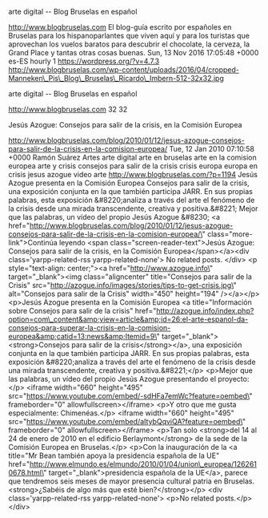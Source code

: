 arte digital -- Blog Bruselas en español

http://www.blogbruselas.com El blog-guía escrito por españoles en
Bruselas para los hispanoparlantes que viven aquí y para los turistas
que aprovechan los vuelos baratos para descubrir el chocolate, la
cerveza, la Grand Place y tantas otras cosas buenas. Sun, 13 Nov 2016
17:05:48 +0000 es-ES hourly 1 https://wordpress.org/?v=4.7.3
http://www.blogbruselas.com/wp-content/uploads/2016/04/cropped-Manneken\_Pis\_Blog\_Bruselas\_Ricardo\_Imbern-512-32x32.jpg

arte digital -- Blog Bruselas en español

http://www.blogbruselas.com 32 32

Jesús Azogue: Consejos para salir de la crisis, en la Comisión Europea

http://www.blogbruselas.com/blog/2010/01/12/jesus-azogue-consejos-para-salir-de-la-crisis-en-la-comision-europea/
Tue, 12 Jan 2010 07:10:58 +0000 Ramón Suárez Artes arte digital arte en
bruselas arte en la comision europea arte y crisis consejos para salir
de la crisis crisis europa europa en crisis jesus azogue video arte
http://www.blogbruselas.com/?p=1194 Jesús Azogue presenta en la Comisión
Europea Consejos para salir de la crisis, una exposición conjunta en la
que también participa JARR. En sus propias palabras, esta exposición
&\#8220;analiza a través del arte el fenómeno de la crisis desde una
mirada transcendente, creativa y positiva.&\#8221; Mejor que las
palabras, un vídeo del propio Jesús Azogue &\#8230; \<a
href=\"http://www.blogbruselas.com/blog/2010/01/12/jesus-azogue-consejos-para-salir-de-la-crisis-en-la-comision-europea/\"
class=\"more-link\"\>Continúa leyendo \<span
class=\"screen-reader-text\"\>Jesús Azogue: Consejos para salir de la
crisis, en la Comisión Europea\</span\>\</a\>\<div
class=\'yarpp-related-rss yarpp-related-none\'\> No related posts.
\</div\> \<p style=\"text-align: center;\"\>\<a
href=\"http://www.azogue.info\" target=\"\_blank\"\>\<img
class=\"aligncenter\" title=\"Consejos para salir de la Crisis\"
src=\"http://azogue.info/images/stories/tips-to-get-crisis.jpg\"
alt=\"Consejos para salir de la Crisis\" width=\"450\" height=\"194\"
/\>\</a\>\</p\> \<p\>Jesús Azogue presenta en la Comisión Europea \<a
title=\"Información sobre Consejos para salir de la crisis\"
href=\"http://azogue.info/index.php?option=com\_content&amp;view=article&amp;id=26:el-arte-espanol-da-consejos-para-superar-la-crisis-en-la-comision-europea&amp;catid=13:news&amp;Itemid=9\"
target=\"\_blank\"\>\<strong\>Consejos para salir de la
crisis\</strong\>\</a\>, una exposición conjunta en la que también
participa JARR. En sus propias palabras, esta exposición &\#8220;analiza
a través del arte el fenómeno de la crisis desde una mirada
transcendente, creativa y positiva.&\#8221;\</p\> \<p\>Mejor que las
palabras, un vídeo del propio Jesús Azogue presentando el
proyecto:\</p\> \<iframe width=\"660\" height=\"495\"
src=\"https://www.youtube.com/embed/-sdHFa7emWc?feature=oembed\"
frameborder=\"0\" allowfullscreen\>\</iframe\> \<p\>Y otro que me gusta
especialmente: Chimenéas.\</p\> \<iframe width=\"660\" height=\"495\"
src=\"https://www.youtube.com/embed/aItybQqviQA?feature=oembed\"
frameborder=\"0\" allowfullscreen\>\</iframe\> \<p\>Tan solo
\<strong\>del 14 al 24 de enero de 2010 en el edificio
Berlaymont\</strong\> de la sede de la Comisión Europea en
Bruselas.\</p\> \<p\>Con la inauguración de la \<a title=\"Mr Bean
también apoya la presidencia española de la UE\"
href=\"http://www.elmundo.es/elmundo/2010/01/04/union\_europea/1262610678.html\"
target=\"\_blank\"\>presidencia española de la UE\</a\>, parece que
tendremos seis meses de mayor presencia cultural patria en Bruselas.
\<strong\>¿Sabéis de algo más que esté bien?\</strong\>\</p\> \<div
class=\'yarpp-related-rss yarpp-related-none\'\> \<p\>No related
posts.\</p\> \</div\>
